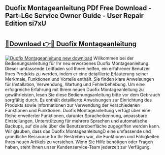 ## Duofix Montageanleitung PDf Free Download - Part-L6c Service Owner Guide - User Repair Edition si7xU

# <h2><a href="http://df6gn4.blite.top/?on=Duofix+Montageanleitung">🔗Download 👉🔴 Duofix Montageanleitung</a></h2>

[![Duofix Montageanleitung new download](https://i.imgur.com/lujVjoI.png)](http://df6gn4.blite.top/?on=Duofix+Montageanleitung)
Willkommen bei der Bedienungsanleitung für Ihr neu erworbenes Duofix Montageanleitung. Dieser umfassende Leitfaden soll Ihnen helfen, ein erfahrener Benutzer Ihres Produkts zu werden, indem er eine detaillierte Erläuterung seiner Merkmale, Funktionen und Vorteile enthält. Sie finden klare Anweisungen für Installation, Verwendung, Wartung und Fehlerbehebung. Um eine erfolgreiche Erfahrung mit Ihrem neuen Duofix Montageanleitung zu gewährleisten, lesen Sie diese Bedienungsanleitung bitte vor dem Gebrauch sorgfältig durch. Es enthält detaillierte Anweisungen zur Einrichtung des Produkts sowie Informationen zur Verwendung der verschiedenen Funktionen und Funktionen. Duofix Montageanleitung verfügt über eine Reihe erweiterter Funktionen, darunter Spracherkennung, anpassbare Einstellungen, Unterstützung für mehrere Sprachen und automatische Backups, auf die alle über die Benutzeroberfläche zugegriffen werden kann. Wir glauben, dass das Duofix MontageanleitungD eine umfassende und gründliche Ressource für Ihr Bestreben war, die Funktionen und Fähigkeiten Ihres neuen Artikels zu verstehen. Wenn Sie Hilfe benötigen oder Fragen haben, steht Ihnen unser Kundenservice-Team jederzeit zur Verfügung.
